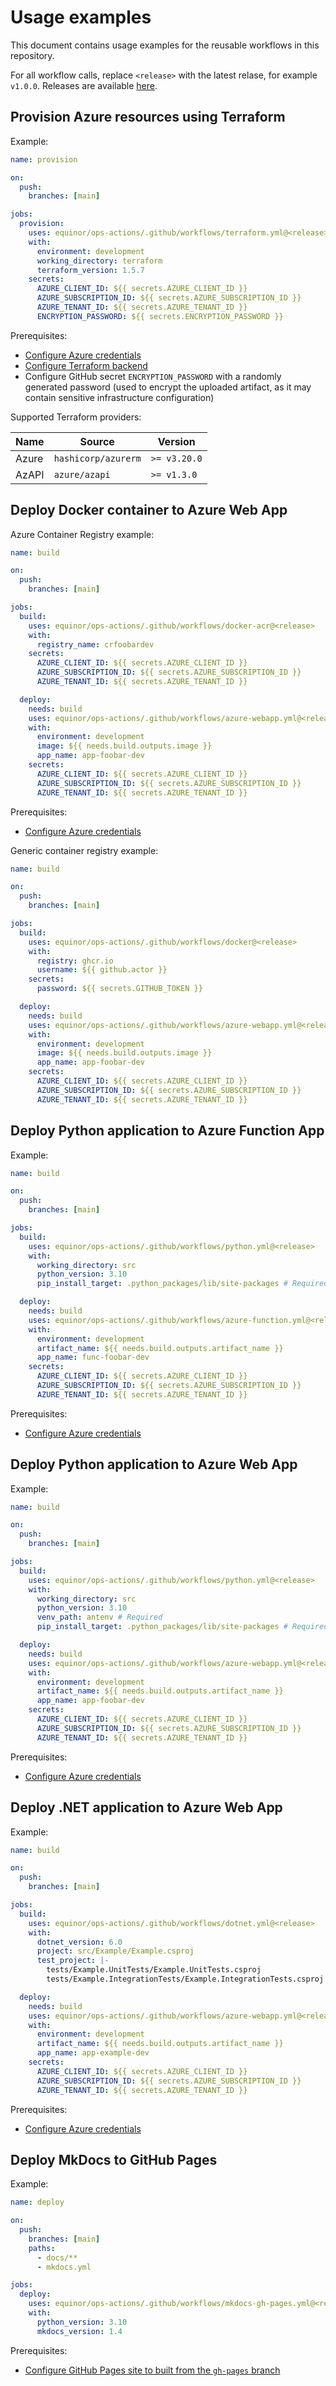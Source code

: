# Usage examples

This document contains usage examples for the reusable workflows in this repository.

For all workflow calls, replace `<release>` with the latest relase, for example `v1.0.0`.
Releases are available [here](https://github.com/equinor/ops-actions/releases).

## Provision Azure resources using Terraform

Example:

```yaml
name: provision

on:
  push:
    branches: [main]

jobs:
  provision:
    uses: equinor/ops-actions/.github/workflows/terraform.yml@<release>
    with:
      environment: development
      working_directory: terraform
      terraform_version: 1.5.7
    secrets:
      AZURE_CLIENT_ID: ${{ secrets.AZURE_CLIENT_ID }}
      AZURE_SUBSCRIPTION_ID: ${{ secrets.AZURE_SUBSCRIPTION_ID }}
      AZURE_TENANT_ID: ${{ secrets.AZURE_TENANT_ID }}
      ENCRYPTION_PASSWORD: ${{ secrets.ENCRYPTION_PASSWORD }}
```

Prerequisites:

- [Configure Azure credentials](../scripts/oidc/README.md)
- [Configure Terraform backend](../scripts/terraform-backend/README.md)
- Configure GitHub secret `ENCRYPTION_PASSWORD` with a randomly generated password (used to encrypt the uploaded artifact, as it may contain sensitive infrastructure configuration)

Supported Terraform providers:

| Name  | Source              | Version      |
| ----- | ------------------- | ------------ |
| Azure | `hashicorp/azurerm` | `>= v3.20.0` |
| AzAPI | `azure/azapi`       | `>= v1.3.0`  |

## Deploy Docker container to Azure Web App

Azure Container Registry example:

```yaml
name: build

on:
  push:
    branches: [main]

jobs:
  build:
    uses: equinor/ops-actions/.github/workflows/docker-acr@<release>
    with:
      registry_name: crfoobardev
    secrets:
      AZURE_CLIENT_ID: ${{ secrets.AZURE_CLIENT_ID }}
      AZURE_SUBSCRIPTION_ID: ${{ secrets.AZURE_SUBSCRIPTION_ID }}
      AZURE_TENANT_ID: ${{ secrets.AZURE_TENANT_ID }}

  deploy:
    needs: build
    uses: equinor/ops-actions/.github/workflows/azure-webapp.yml@<release>
    with:
      environment: development
      image: ${{ needs.build.outputs.image }}
      app_name: app-foobar-dev
    secrets:
      AZURE_CLIENT_ID: ${{ secrets.AZURE_CLIENT_ID }}
      AZURE_SUBSCRIPTION_ID: ${{ secrets.AZURE_SUBSCRIPTION_ID }}
      AZURE_TENANT_ID: ${{ secrets.AZURE_TENANT_ID }}
```

Prerequisites:

- [Configure Azure credentials](../scripts/oidc/README.md)

Generic container registry example:

```yaml
name: build

on:
  push:
    branches: [main]

jobs:
  build:
    uses: equinor/ops-actions/.github/workflows/docker@<release>
    with:
      registry: ghcr.io
      username: ${{ github.actor }}
    secrets:
      password: ${{ secrets.GITHUB_TOKEN }}

  deploy:
    needs: build
    uses: equinor/ops-actions/.github/workflows/azure-webapp.yml@<release>
    with:
      environment: development
      image: ${{ needs.build.outputs.image }}
      app_name: app-foobar-dev
    secrets:
      AZURE_CLIENT_ID: ${{ secrets.AZURE_CLIENT_ID }}
      AZURE_SUBSCRIPTION_ID: ${{ secrets.AZURE_SUBSCRIPTION_ID }}
      AZURE_TENANT_ID: ${{ secrets.AZURE_TENANT_ID }}
```

## Deploy Python application to Azure Function App

Example:

```yaml
name: build

on:
  push:
    branches: [main]

jobs:
  build:
    uses: equinor/ops-actions/.github/workflows/python.yml@<release>
    with:
      working_directory: src
      python_version: 3.10
      pip_install_target: .python_packages/lib/site-packages # Required

  deploy:
    needs: build
    uses: equinor/ops-actions/.github/workflows/azure-function.yml@<release>
    with:
      environment: development
      artifact_name: ${{ needs.build.outputs.artifact_name }}
      app_name: func-foobar-dev
    secrets:
      AZURE_CLIENT_ID: ${{ secrets.AZURE_CLIENT_ID }}
      AZURE_SUBSCRIPTION_ID: ${{ secrets.AZURE_SUBSCRIPTION_ID }}
      AZURE_TENANT_ID: ${{ secrets.AZURE_TENANT_ID }}
```

Prerequisites:

- [Configure Azure credentials](../scripts/oidc/README.md)

## Deploy Python application to Azure Web App

Example:

```yaml
name: build

on:
  push:
    branches: [main]

jobs:
  build:
    uses: equinor/ops-actions/.github/workflows/python.yml@<release>
    with:
      working_directory: src
      python_version: 3.10
      venv_path: antenv # Required
      pip_install_target: .python_packages/lib/site-packages # Required

  deploy:
    needs: build
    uses: equinor/ops-actions/.github/workflows/azure-webapp.yml@<release>
    with:
      environment: development
      artifact_name: ${{ needs.build.outputs.artifact_name }}
      app_name: app-foobar-dev
    secrets:
      AZURE_CLIENT_ID: ${{ secrets.AZURE_CLIENT_ID }}
      AZURE_SUBSCRIPTION_ID: ${{ secrets.AZURE_SUBSCRIPTION_ID }}
      AZURE_TENANT_ID: ${{ secrets.AZURE_TENANT_ID }}
```

Prerequisites:

- [Configure Azure credentials](../scripts/oidc/README.md)

## Deploy .NET application to Azure Web App

Example:

```yaml
name: build

on:
  push:
    branches: [main]

jobs:
  build:
    uses: equinor/ops-actions/.github/workflows/dotnet.yml@<release>
    with:
      dotnet_version: 6.0
      project: src/Example/Example.csproj
      test_project: |-
        tests/Example.UnitTests/Example.UnitTests.csproj
        tests/Example.IntegrationTests/Example.IntegrationTests.csproj

  deploy:
    needs: build
    uses: equinor/ops-actions/.github/workflows/azure-webapp.yml@<release>
    with:
      environment: development
      artifact_name: ${{ needs.build.outputs.artifact_name }}
      app_name: app-example-dev
    secrets:
      AZURE_CLIENT_ID: ${{ secrets.AZURE_CLIENT_ID }}
      AZURE_SUBSCRIPTION_ID: ${{ secrets.AZURE_SUBSCRIPTION_ID }}
      AZURE_TENANT_ID: ${{ secrets.AZURE_TENANT_ID }}
```

Prerequisites:

- [Configure Azure credentials](../scripts/oidc/README.md)

## Deploy MkDocs to GitHub Pages

Example:

```yaml
name: deploy

on:
  push:
    branches: [main]
    paths:
      - docs/**
      - mkdocs.yml

jobs:
  deploy:
    uses: equinor/ops-actions/.github/workflows/mkdocs-gh-pages.yml@<release>
    with:
      python_version: 3.10
      mkdocs_version: 1.4
```

Prerequisites:

- [Configure GitHub Pages site to built from the `gh-pages` branch](https://docs.github.com/en/pages/getting-started-with-github-pages/configuring-a-publishing-source-for-your-github-pages-site)
